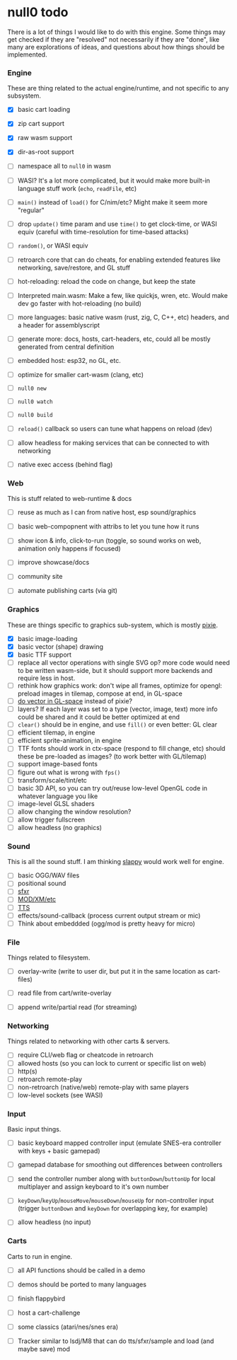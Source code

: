 # null0 todo

There is a lot of things I would like to do with this engine. Some things may get checked if they are "resolved" not necessarily if they are "done", like many are explorations of ideas, and questions about how things should be implemented.

### Engine

These are thing related to the actual engine/runtime, and not specific to any subsystem.

- [X] basic cart loading
- [X] zip cart support
- [X] raw wasm support
- [X] dir-as-root support
- [ ] namespace all to `null0` in wasm
- [ ] WASI? It's a lot more complicated, but it would make more built-in language stuff work (`echo`, `readFile`, etc)
- [ ] `main()` instead of `load()` for C/nim/etc? Might make it seem more "regular"
- [ ] drop `update()` time param and use `time()` to get clock-time, or WASI equiv (careful with time-resolution for time-based attacks)
- [ ] `random()`, or WASI equiv
- [ ] retroarch core that can do cheats, for enabling extended features like networking, save/restore, and GL stuff
- [ ] hot-reloading: reload the code on change, but keep the state
- [ ] Interpreted main.wasm: Make a few, like quickjs, wren, etc. Would make dev go faster with hot-reloading (no build)
- [ ] more languages: basic native wasm (rust, zig, C, C++, etc) headers, and a header for assemblyscript
- [ ] generate more: docs, hosts, cart-headers, etc, could all be mostly generated from central definition
- [ ] embedded host: esp32, no GL, etc.
- [ ] optimize for smaller cart-wasm (clang, etc)
- [ ] `null0 new`
- [ ] `null0 watch`
- [ ] `null0 build`
- [ ] `reload()` callback so users can tune what happens on reload (dev)
- [ ] allow headless for making services that can be connected to with networking
- [ ] native exec access (behind flag)


### Web

This is stuff related to web-runtime & docs

- [ ] reuse as much as I can from native host, esp sound/graphics
- [ ] basic web-compopnent with attribs to let you tune how it runs
- [ ] show icon & info, click-to-run (toggle, so sound works on web, animation only happens if focused)
- [ ] improve showcase/docs
- [ ] community site
- [ ] automate publishing carts (via git)


### Graphics

These are things specific to graphics sub-system, which is mostly [pixie](https://github.com/treeform/pixie).

- [X] basic image-loading
- [X] basic vector (shape) drawing
- [X] basic TTF support
- [ ] replace all vector operations with single SVG op? more code would need to be written wasm-side, but it should support more backends and require less in host.
- [ ] rethink how graphics work: don't wipe all frames, optimize for opengl: preload images in tilemap, compose at end, in GL-space
- [ ] [do vector in GL-space](https://github.com/rev22/svgl) instead of pixie?
- [ ] layers? If each layer was set to a type (vector, image, text) more info could be shared and it could be better optimized at end
- [ ] `clear()` should be in engine, and use `fill()` or even better:  GL clear
- [ ] efficient tilemap, in engine
- [ ] efficient sprite-animation, in engine
- [ ] TTF fonts should work in ctx-space (respond to fill change, etc) should these be pre-loaded as images? (to work better with GL/tilemap)
- [ ] support image-based fonts
- [ ] figure out what is wrong with `fps()`
- [ ] transform/scale/tint/etc
- [ ] basic 3D API, so you can try out/reuse low-level OpenGL code in whatever language you like
- [ ] image-level GLSL shaders
- [ ] allow changing the window resolution?
- [ ] allow trigger fullscreen
- [ ] allow headless (no graphics)

### Sound

This is all the sound stuff. I am thinking [slappy](https://github.com/treeform/slappy) would work well for engine.

- [ ] basic OGG/WAV files
- [ ] positional sound
- [ ] [sfxr](https://www.drpetter.se/project_sfxr.html)
- [ ] [MOD/XM/etc](https://mikmod.sourceforge.net/)
- [ ] [TTS](https://discordier.github.io/sam/)
- [ ] effects/sound-callback (process current output stream or mic)
- [ ] Think about embeddded (ogg/mod is pretty heavy for micro)

### File

Things related to filesystem.

- [ ] overlay-write (write to user dir, but put it in the same location as cart-files)
- [ ] read file from cart/write-overlay
- [ ] append write/partial read (for streaming)


### Networking

Things related to networking with other carts & servers.

- [ ] require CLI/web flag or cheatcode in retroarch
- [ ] allowed hosts (so you can lock to current or specific list on web)
- [ ] http(s)
- [ ] retroarch remote-play
- [ ] non-retroarch (native/web) remote-play with same players
- [ ] low-level sockets (see WASI)

### Input

Basic input things.

- [ ] basic keyboard mapped controller input (emulate SNES-era controller with keys + basic gamepad)
- [ ] gamepad database for smoothing out differences between controllers
- [ ] send the controller number along with `buttonDown`/`buttonUp` for local multiplayer and assign keyboard to it's own number
- [ ] `keyDown`/`keyUp`/`mouseMove`/`mouseDown`/`mouseUp` for non-controller input (trigger `buttonDown` and `keyDown` for overlapping key, for example)
- [ ] allow headless (no input)


### Carts

Carts to run in engine.

- [ ] all API functions should be called in a demo
- [ ] demos should be ported to many languages
- [ ] finish flappybird
- [ ] host a cart-challenge
- [ ] some classics (atari/nes/snes era)
- [ ] Tracker similar to lsdj/M8 that can do tts/sfxr/sample and load (and maybe save) mod

